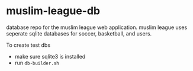 # muslim-league-db
database repo for the muslim league web application.
muslim league uses seperate sqlite databases for soccer, basketball, and users.

To create test dbs
- make sure sqlite3 is installed
- run `db-builder.sh`
